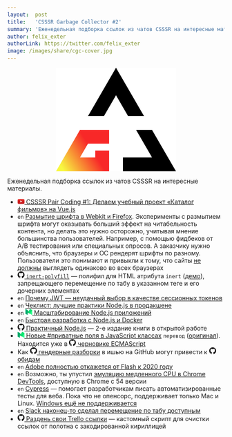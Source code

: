 ```yaml
---
layout:  post
title:   'CSSSR Garbage Collector #2'
summary: 'Еженедельная подборка ссылок из чатов CSSSR на интересные материалы'
author: felix_exter
authorLink: https://twitter.com/felix_exter
image: /images/share/cgc-cover.jpg
---
```


[github]: /images/icons/github.png
[medium]: /images/icons/medium.png
[yt]: /images/icons/youtube.png

<p align="center"><img src="/images/cgc.svg" height="240" alt="CSSSR Garbage Collector" align="center"></p>

Еженедельная подборка ссылок из чатов CSSSR на интересные материалы.

- [![yt] CSSSR Pair Coding #1: Делаем учебный проект «Каталог фильмов» на Vue.js](https://www.youtube.com/watch?v=InAWVrLnycw)
- `en` [Размытие шрифта в Webkit и Firefox](https://davidwalsh.name/font-smoothing).
Эксперименты с размытием шрифта могут оказывать больший эффект на читабельность контента, но делать это нужно осторожно, учитывая мнение большинства пользователей.
Например, с помощью фидбеков от A/B тестирования или специальных опросов.
А заказчику нужно объяснить, что браузеры и ОС рендерят шрифты по разному.
Пользователи это понимают и привыкли к тому, что сайты [не должны](http://dowebsitesneedtolookexactlythesameineverybrowser.com/) выглядеть одинаково во всех браузерах
- [![github] `inert-polyfill`](https://github.com/GoogleChrome/inert-polyfill) — полифил для HTML атрибута `inert` ([демо](https://rawgit.com/GoogleChrome/inert-polyfill/master/demo.html)), запрещающего перемещение по табу в указанном теге и его дочерних элементах
- `en` [Почему JWT — неудачный выбор в качестве сессионных токенов](https://scotch.io/bar-talk/why-jwts-suck-as-session-tokens)
- `en` [Чеклист: лучшие практики Node.js в продакшене](http://goldbergyoni.com/checklist-best-practice-of-node-js-in-production/)
- `en` [![medium] Масштабирование Node.js приложений](https://medium.freecodecamp.org/scaling-node-js-applications-8492bd8afadc)
- `en` [Быстрая разработка с Node.js и Docker](https://finnian.io/blog/rapid-development-with-node-js-and-docker/)
- [![github] Практичный Node.js](https://github.com/azat-co/practicalnode/) — 2-е издание книги в открытой работе
- [![medium] Новые #приватные поля в JavaScript классах](https://medium.com/devschacht/javascripts-new-private-class-fields-c60daffe361b) `перевод` ([оригинал](http://thejameskyle.com/javascripts-new-private-class-fields.html)). Находится уже в [![github] черновике ECMAScript](https://github.com/tc39/proposals#active-proposals)
- Как [![github] гендерные разборки](https://github.com/traverson/traverson/issues/95) в ишью на GitHub могут привести к [![github] обидам](https://github.com/traverson/traverson/commit/b129d32dc2622df224fcda5e6ae5612f53156fa4)
- `en` [Adobe полностью откажется от Flash к 2020 году](https://blogs.adobe.com/conversations/2017/07/adobe-flash-update.html)
- `en` Возможно, ты упустил [эмуляцию медленного CPU в Chrome DevTools](https://developers.google.com/web/updates/2016/09/devtools-digest), доступную в Chrome с 54 версии
- `en` [Cypress](https://www.cypress.io/) — помогает разработчикам писать автоматизированные тесты для веба. Пока что не опенсорс, поддерживает только Mac и Linux. [Windows ещё не поддерживается](https://github.com/cypress-io/cypress/issues/74)
- `en` [Slack наконец-то сделал перемещение по табу доступным](https://get.slack.help/hc/en-us/articles/115003340723)
- [![github] Раздень свои Trello ссылки](https://gist.github.com/felixexter/a21cdc536b48c91f7f4bcdbfaf393ad0) — кастомный скрипт для очистки ссылок от полотна с закодированной кириллицей
